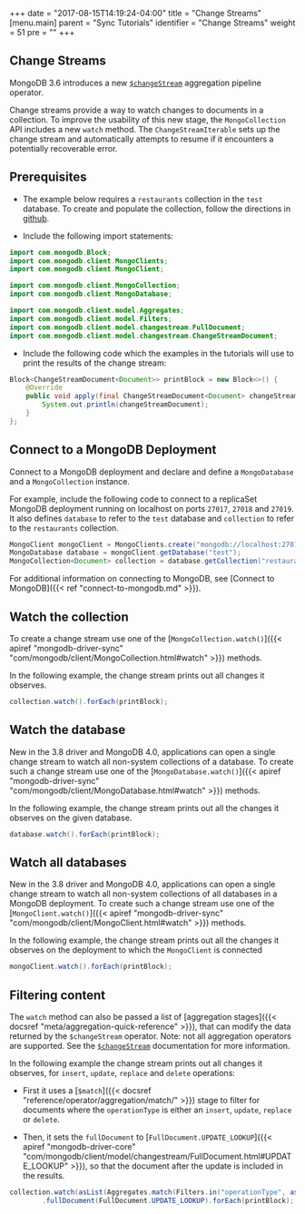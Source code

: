 +++
date = "2017-08-15T14:19:24-04:00"
title = "Change Streams"
[menu.main]
  parent = "Sync Tutorials"
  identifier = "Change Streams"
  weight = 51
  pre = "<i class='fa'></i>"
+++

## Change Streams

MongoDB 3.6 introduces a new [`$changeStream`](http://dochub.mongodb.org/core/changestreams) aggregation pipeline
operator.

Change streams provide a way to watch changes to documents in a collection. To improve the usability of this new stage, the 
`MongoCollection` API includes a new `watch` method. The `ChangeStreamIterable` sets up the change stream and automatically attempts 
to resume if it encounters a potentially recoverable error.

## Prerequisites

- The example below requires a ``restaurants`` collection in the ``test`` database. To create and populate the collection, follow the directions in [github](https://github.com/mongodb/docs-assets/tree/drivers).

- Include the following import statements:

```java
import com.mongodb.Block;
import com.mongodb.client.MongoClients;
import com.mongodb.client.MongoClient;

import com.mongodb.client.MongoCollection;
import com.mongodb.client.MongoDatabase;

import com.mongodb.client.model.Aggregates;
import com.mongodb.client.model.Filters;
import com.mongodb.client.model.changestream.FullDocument;
import com.mongodb.client.model.changestream.ChangeStreamDocument;
```

- Include the following code which the examples in the tutorials will use to print the results of the change stream:

```java
Block<ChangeStreamDocument<Document>> printBlock = new Block<>() {
    @Override
    public void apply(final ChangeStreamDocument<Document> changeStreamDocument) {
        System.out.println(changeStreamDocument);
    }
};
```

## Connect to a MongoDB Deployment

Connect to a MongoDB deployment and declare and define a `MongoDatabase` and a `MongoCollection` instance.

For example, include the following code to connect to a replicaSet MongoDB deployment running on localhost on ports `27017`, `27018` and `27019`. 
It also defines `database` to refer to the `test` database and `collection` to refer to the `restaurants` collection.

```java
MongoClient mongoClient = MongoClients.create("mongodb://localhost:27017,localhost:27018,localhost:27019");
MongoDatabase database = mongoClient.getDatabase("test");
MongoCollection<Document> collection = database.getCollection("restaurants");
```

For additional information on connecting to MongoDB, see [Connect to MongoDB]({{< ref "connect-to-mongodb.md" >}}).

## Watch the collection

To create a change stream use one of the [`MongoCollection.watch()`]({{< apiref "mongodb-driver-sync" "com/mongodb/client/MongoCollection.html#watch" >}}) methods.

In the following example, the change stream prints out all changes it observes.

```java
collection.watch().forEach(printBlock);
```

## Watch the database

New in the 3.8 driver and MongoDB 4.0, applications can open a single change stream to watch all non-system collections of a database. To
create such a change stream use one of the [`MongoDatabase.watch()`]({{< apiref "mongodb-driver-sync" "com/mongodb/client/MongoDatabase.html#watch" >}}) methods.

In the following example, the change stream prints out all the changes it observes on the given database.

```java
database.watch().forEach(printBlock);
```

## Watch all databases

New in the 3.8 driver and MongoDB 4.0, applications can open a single change stream to watch all non-system collections of all databases 
in a MongoDB deployment. To create such a change stream use one of the 
[`MongoClient.watch()`]({{< apiref "mongodb-driver-sync" "com/mongodb/client/MongoClient.html#watch" >}}) methods.

In the following example, the change stream prints out all the changes it observes on the deployment to which the `MongoClient` is
connected

```java
mongoClient.watch().forEach(printBlock);
```

## Filtering content

The `watch` method can also be passed a list of [aggregation stages]({{< docsref "meta/aggregation-quick-reference" >}}), that can modify 
the data returned by the `$changeStream` operator. Note: not all aggregation operators are supported. See the 
[`$changeStream`](http://dochub.mongodb.org/core/changestreams) documentation for more information.

In the following example the change stream prints out all changes it observes, for `insert`, `update`, `replace` and `delete` operations:

- First it uses a [`$match`]({{< docsref "reference/operator/aggregation/match/" >}}) stage to filter for documents where the `operationType` 
is either an `insert`, `update`, `replace` or `delete`.

- Then, it sets the `fullDocument` to [`FullDocument.UPDATE_LOOKUP`]({{< apiref "mongodb-driver-core" "com/mongodb/client/model/changestream/FullDocument.html#UPDATE_LOOKUP" >}}),
so that the document after the update is included in the results.

```java
collection.watch(asList(Aggregates.match(Filters.in("operationType", asList("insert", "update", "replace", "delete")))))
        .fullDocument(FullDocument.UPDATE_LOOKUP).forEach(printBlock);
```
